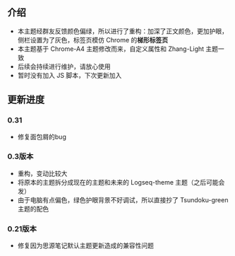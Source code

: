 ## 介绍

- 本主题经群友反馈颜色偏绿，所以进行了重构：加深了正文颜色，更加护眼，侧栏设置为了灰色，标签页模仿 Chrome 的**梯形标签页**
- 本主题基于 Chrome-A4 主题修改而来，自定义属性和 Zhang-Light 主题一致
- 后续会持续进行维护，请放心使用
- 暂时没有加入 JS 脚本，下次更新加入

## 更新进度

### 0.31

- 修复面包屑的bug

### 0.3版本

- 重构，变动比较大
- 将原本的主题拆分成现在的主题和未来的 Logseq-theme 主题（之后可能会发）
- 由于电脑有点偏色，绿色护眼背景不好调试，所以直接抄了 Tsundoku-green 主题的配色

### 0.21版本

- 修复因为思源笔记默认主题更新造成的兼容性问题